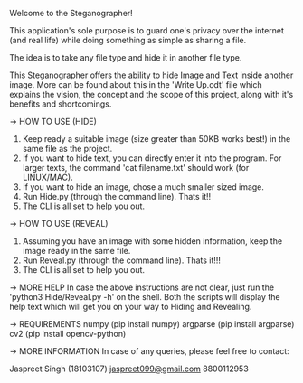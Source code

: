 Welcome to the Steganographer!

This application's sole purpose is to guard one's privacy over the internet (and real life)
while doing something as simple as sharing a file. 

The idea is to take any file type and hide it in another file type.

This Steganographer offers the ability to hide Image and Text inside another image.
More can be found about this in the 'Write Up.odt' file which explains the vision, the concept
and the scope of this project, along with it's benefits and shortcomings. 

-> HOW TO USE (HIDE)
  1. Keep ready a suitable image (size greater than 50KB works best!) in the same file as the project.
  2. If you want to hide text, you can directly enter it into the program. 
      For larger texts, the command 'cat filename.txt' should work (for LINUX/MAC).
  3. If you want to hide an image, chose a much smaller sized image.
  4. Run Hide.py (through the command line). Thats it!! 
  5. The CLI is all set to help you out.

-> HOW TO USE (REVEAL)
  1. Assuming you have an image with some hidden information, keep the image ready in the same file.
  2. Run Reveal.py (through the command line). Thats it!!!
  3. The CLI is all set to help you out.
  
-> MORE HELP
  In case the above instructions are not clear, just run the 'python3 Hide/Reveal.py -h' on the shell.
  Both the scripts will display the help text which will get you on your way to Hiding and Revealing.

-> REQUIREMENTS
  numpy (pip install numpy)
  argparse (pip install argparse)
  cv2 (pip install opencv-python)
  
-> MORE INFORMATION
  In case of any queries, please feel free to contact:
  
  Jaspreet Singh (18103107)
  jaspreet099@gmail.com
  8800112953
  
  
